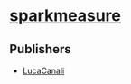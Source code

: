 # [sparkmeasure](https://pypi.org/project/sparkmeasure)



## Publishers
- [LucaCanali](https://pypi.org/user/LucaCanali)

